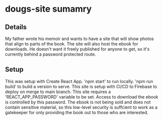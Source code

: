 # dougs-site sumamry

## Details
My father wrote his memoir and wants to have a site that will show photos that align to parts of the book.  The site will also host the ebook for downloads.  He doesn't want it freely published for anyone to get, so it's currently behind a password protected route.

## Setup
This was setup with Create React App.  'npm start' to run locally.  'npm run build' to build a version to serve.
This site is setup with CI/CD to Firebase to deploy on merge to main branch.
This site requires a 'REACT_APP_PASSWORD' variable to be set.  Access to download the ebook is controlled by this password.  The ebook is not being sold and does not contain sensitive material, so this low-level security is suffcient to work as a gatekeeper for only providing the book out to those who are interested.

